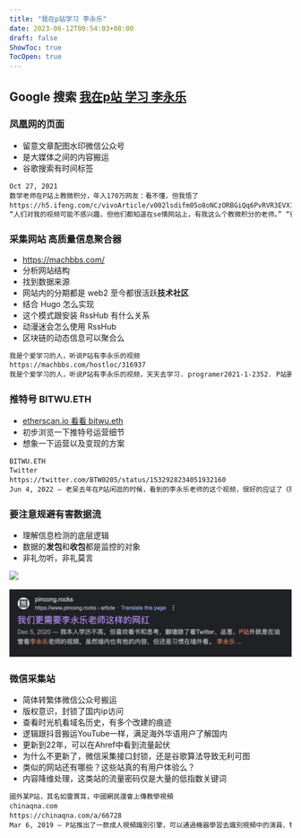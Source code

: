 ```yaml
---
title: "我在p站学习 李永乐"
date: 2023-06-12T00:54:03+08:00
draft: false
ShowToc: true
TocOpen: true
---
```


## Google 搜索 [我在p站 学习 李永乐](https://www.google.com.hk/search?q=%E6%88%91%E5%9C%A8p%E7%AB%99+%E5%AD%A6%E4%B9%A0+%E6%9D%8E%E6%B0%B8%E4%B9%90)

### 凤凰网的页面 

- 留意文章配图水印微信公众号
- 是大媒体之间的内容搬运
- 谷歌搜索有时间标签

```bash
Oct 27, 2021
数学老师在P站上教微积分，年入170万网友：看不懂，但我悟了
https://h5.ifeng.com/c/vivoArticle/v002lsdifm05o8oNCzORBGiQq6PvRVR3EVX1YmTajmeg4JY__
“人们对我的视频可能不感兴趣，但他们都知道在se情网站上，有我这么个教微积分的老师。” “很多想要学数学的学生，都是通过Pornhub认识我的，其中不少 ...
```

### 采集网站 高质量信息聚合器

- https://machbbs.com/
- 分析网站结构
- 找到数据来源
- 网站内的分期都是 web2 至今都很活跃**技术社区**
- 结合 Hugo 怎么实现
- 这个模式跟安装 RssHub 有什么关系
- 动漫迷会怎么使用 RssHub
- 区块链的动态信息可以聚合么

```bash
我是个爱学习的人，听说P站有李永乐的视频
https://machbbs.com/hostloc/316937
我是个爱学习的人，听说P站有李永乐的视频，天天去学习. programer2021-1-2352. P站删了一千多个视频，李永乐老师的依然保留，可见管理员对对知识的敬畏 .
```

### 推特号 BITWU.ETH

- [etherscan.io 看看 bitwu.eth](https://etherscan.io/address/0x2ef91E77b886D379f370f927d943285547D9b37e)
- 初步浏览一下推特号运营细节
- 想象一下运营以及变现的方案


```bash
BITWU.ETH
Twitter
https://twitter.com/BTW0205/status/1532928234051932160
Jun 4, 2022 — 老吴去年在P站闲逛的时候，看到的李永乐老师的这个视频，很好的应证了《随机漫步的傻瓜》可以配合观看。 我们如何看待成功，如何用概率思维来思考
```

### 要注意规避有害数据流

- 理解信息检测的底层逻辑
- 数据的**发包**和**收包**都是监控的对象
- 非礼勿听，非礼莫言

![](https://raw.githubusercontent.com/davidpythonseo/web3blog/main/content/post/images/pin葱.png)

![](https://raw.githubusercontent.com/davidpythonseo/web3blog/main/content/post/images/规避.png)

### 微信采集站

- 简体转繁体微信公众号搬运
- 版权意识，封锁了国内ip访问
- 查看时光机看域名历史，有多个改建的痕迹
- 逻辑跟抖音搬运YouTube一样，满足海外华语用户了解国内
- 更新到22年，可以在Ahref中看到流量起伏
- 为什么不更新了，微信采集接口封锁，还是谷歌算法导致无利可图
- 类似的网站还有哪些？这些站真的有用户体验么？
- 内容降维处理，这类站的流量密码仅是大量的低指数关键词


```bash
國外某P站，其名如雷貫耳，中國網民還會上傳教學視頻
chinaqna.com
https://chinaqna.com/a/66728
Mar 6, 2019 — P站推出了一款成人視頻識別引擎，可以通過機器學習去識別視頻中的演員、特徵、 ... 你永遠不知道一個人在P站上學習什麼 ... 大名鼎鼎的李永樂老師也有.
```